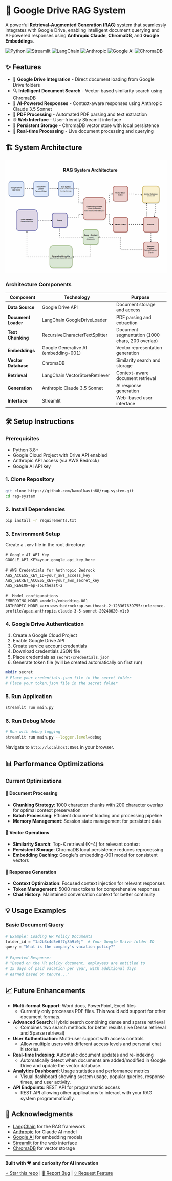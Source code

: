 # 🚀 Google Drive RAG System

A powerful **Retrieval-Augmented Generation (RAG)** system that seamlessly integrates with Google Drive, enabling intelligent document querying and AI-powered responses using **Anthropic Claude**, **ChromaDB**, and **Google Embeddings**.

![Python](https://img.shields.io/badge/python-v3.8+-blue.svg)
![Streamlit](https://img.shields.io/badge/streamlit-v1.28+-red.svg)
![LangChain](https://img.shields.io/badge/langchain-latest-green.svg)
![Anthropic](https://img.shields.io/badge/anthropic-claude--3.5--sonnet-purple.svg)
![Google AI](https://img.shields.io/badge/google--ai-embeddings--001-4285f4.svg)
![ChromaDB](https://img.shields.io/badge/chromadb-vector--store-orange.svg)

## ✨ Features

- 📁 **Google Drive Integration** - Direct document loading from Google Drive folders
- 🔍 **Intelligent Document Search** - Vector-based similarity search using ChromaDB
- 🤖 **AI-Powered Responses** - Context-aware responses using Anthropic Claude 3.5 Sonnet
- 📄 **PDF Processing** - Automated PDF parsing and text extraction
- 🌐 **Web Interface** - User-friendly Streamlit interface
- 💾 **Persistent Storage** - ChromaDB vector store with local persistence
- 🔄 **Real-time Processing** - Live document processing and querying

## 🏗️ System Architecture

![Screenshot](./documentation/rag-architecture.gif)

### Architecture Components

| Component | Technology | Purpose |
|-----------|------------|---------|
| **Data Source** | Google Drive API | Document storage and access |
| **Document Loader** | LangChain GoogleDriveLoader | PDF parsing and extraction |
| **Text Chunking** | RecursiveCharacterTextSplitter | Document segmentation (1000 chars, 200 overlap) |
| **Embeddings** | Google Generative AI (embedding-001) | Vector representation generation |
| **Vector Database** | ChromaDB | Similarity search and storage |
| **Retrieval** | LangChain VectorStoreRetriever | Context-aware document retrieval |
| **Generation** | Anthropic Claude 3.5 Sonnet | AI response generation |
| **Interface** | Streamlit | Web-based user interface |

## 🛠️ Setup Instructions

### Prerequisites

- Python 3.8+
- Google Cloud Project with Drive API enabled
- Anthropic API access (via AWS Bedrock)
- Google AI API key

### 1. Clone Repository

```bash
git clone https://github.com/kamalkavin68/rag-system.git
cd rag-system
```

### 2. Install Dependencies

```bash
pip install -r requirements.txt
```

### 3. Environment Setup

Create a `.env` file in the root directory:

```env
# Google AI API Key
GOOGLE_API_KEY=your_google_api_key_here

# AWS Credentials for Anthropic Bedrock
AWS_ACCESS_KEY_ID=your_aws_access_key
AWS_SECRET_ACCESS_KEY=your_aws_secret_key
AWS_REGION=ap-southeast-2

#  Model configurations
EMBEDDING_MODEL=models/embedding-001
ANTHROPIC_MODEL=arn:aws:bedrock:ap-southeast-2:123367639755:inference-profile/apac.anthropic.claude-3-5-sonnet-20240620-v1:0
```

### 4. Google Drive Authentication

1. Create a Google Cloud Project
2. Enable Google Drive API
3. Create service account credentials
4. Download credentials JSON file
5. Place credentials as `secret/credentials.json`
6. Generate token file (will be created automatically on first run)

```bash
mkdir secret
# Place your credentials.json file in the secret folder
# Place your token.json file in the secret folder
```

### 5. Run Application

```bash
streamlit run main.py
```

### 6. Run Debug Mode

```bash
# Run with debug logging
streamlit run main.py --logger.level=debug
```


Navigate to `http://localhost:8501` in your browser.

## 📊 Performance Optimizations

### Current Optimizations

#### 🔧 **Document Processing**
- **Chunking Strategy**: 1000 character chunks with 200 character overlap for optimal context preservation
- **Batch Processing**: Efficient document loading and processing pipeline
- **Memory Management**: Session state management for persistent data

#### 🚀 **Vector Operations**
- **Similarity Search**: Top-K retrieval (K=4) for relevant context
- **Persistent Storage**: ChromaDB local persistence reduces reprocessing
- **Embedding Caching**: Google's embedding-001 model for consistent vectors

#### 🎯 **Response Generation**
- **Context Optimization**: Focused context injection for relevant responses
- **Token Management**: 5000 max tokens for comprehensive responses
- **Chat History**: Maintained conversation context for better continuity


## 💡 Usage Examples

### Basic Document Query

```python
# Example: Loading HR Policy Documents
folder_id = "1a2b3c4d5e6f7g8h9i0j"  # Your Google Drive folder ID
query = "What is the company's vacation policy?"

# Expected Response:
# "Based on the HR policy document, employees are entitled to 
# 15 days of paid vacation per year, with additional days 
# earned based on tenure..."
```


## 📈 Future Enhancements

- **Multi-format Support**: Word docs, PowerPoint, Excel files
    * Currently only processes PDF files. This would add support for other document formats.
- **Advanced Search**: Hybrid search combining dense and sparse retrieval
    * Combines two search methods for better results (like Dense retrieval and Sparse retrieval)
- **User Authentication**: Multi-user support with access controls
    * Allow multiple users with different access levels and personal chat histories.
- **Real-time Indexing**: Automatic document updates and re-indexing
    * Automatically detect when documents are added/modified in Google Drive and update the vector database.
- **Analytics Dashboard**: Usage statistics and performance metrics
    * Visual dashboard showing system usage, popular queries, response times, and user activity.
- **API Endpoints**: REST API for programmatic access
    * REST API allowing other applications to interact with your RAG system programmatically.

## 🙏 Acknowledgments

- [LangChain](https://langchain.com/) for the RAG framework
- [Anthropic](https://anthropic.com/) for Claude AI model
- [Google AI](https://ai.google/) for embedding models
- [Streamlit](https://streamlit.io/) for the web interface
- [ChromaDB](https://www.trychroma.com/) for vector storage

---



**Built with ❤️ and curiosity for AI innovation**

[⭐ Star this repo](https://github.com/your-username/google-drive-rag) | [🐛 Report Bug](https://github.com/your-username/google-drive-rag/issues) | [💡 Request Feature](https://github.com/your-username/google-drive-rag/issues)
